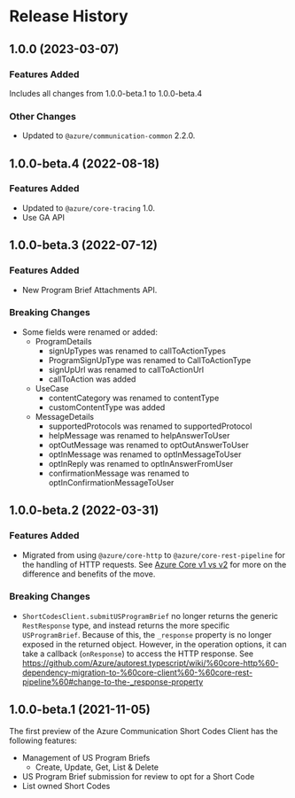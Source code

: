 # Release History

## 1.0.0 (2023-03-07)

### Features Added

Includes all changes from 1.0.0-beta.1 to 1.0.0-beta.4

### Other Changes

- Updated to `@azure/communication-common` 2.2.0.

## 1.0.0-beta.4 (2022-08-18)

### Features Added
- Updated to `@azure/core-tracing` 1.0.
- Use GA API

## 1.0.0-beta.3 (2022-07-12)
### Features Added
- New Program Brief Attachments API.

### Breaking Changes
- Some fields were renamed or added:
  - ProgramDetails
    - signUpTypes was renamed to callToActionTypes
    - ProgramSignUpType was renamed to CallToActionType
    - signUpUrl was renamed to callToActionUrl
    - callToAction was added
  - UseCase
    - contentCategory was renamed to contentType
    - customContentType was added
  - MessageDetails
    - supportedProtocols was renamed to supportedProtocol
    - helpMessage was renamed to helpAnswerToUser
    - optOutMessage was renamed to optOutAnswerToUser
    - optInMessage was renamed to optInMessageToUser
    - optInReply was renamed to optInAnswerFromUser
    - confirmationMessage was renamed to optInConfirmationMessageToUser

## 1.0.0-beta.2 (2022-03-31)
### Features Added
- Migrated from using `@azure/core-http` to `@azure/core-rest-pipeline` for the handling of HTTP requests. See [Azure Core v1 vs v2](https://github.com/Azure/azure-sdk-for-js/blob/main/sdk/core/core-rest-pipeline/documentation/core2.md) for more on the difference and benefits of the move.

### Breaking Changes
- `ShortCodesClient.submitUSProgramBrief` no longer returns the generic `RestResponse` type, and instead returns the more specific `USProgramBrief`. Because of this, the `_response` property is no longer exposed in the returned object. However, in the operation options, it can take a callback (`onResponse`) to access the HTTP response. See https://github.com/Azure/autorest.typescript/wiki/%60core-http%60-dependency-migration-to-%60core-client%60-%60core-rest-pipeline%60#change-to-the-_response-property

## 1.0.0-beta.1 (2021-11-05)

The first preview of the Azure Communication Short Codes Client has the following features:

- Management of US Program Briefs
  - Create, Update, Get, List & Delete
- US Program Brief submission for review to opt for a Short Code
- List owned Short Codes
